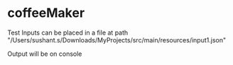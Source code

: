 # coffeeMaker

Test Inputs can be placed in a file at path "/Users/sushant.s/Downloads/MyProjects/src/main/resources/input1.json"

Output will be on console
